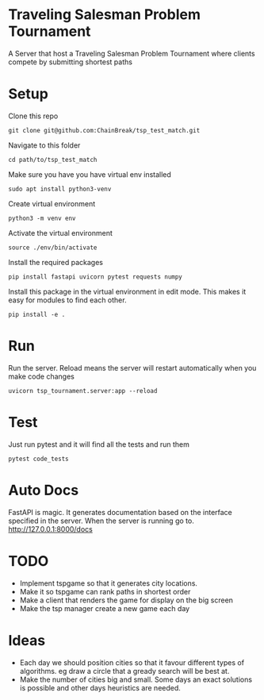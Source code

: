 # Traveling Salesman Problem Tournament
A Server that host a Traveling Salesman Problem Tournament where clients compete by submitting shortest paths

# Setup
 
Clone this repo
```
git clone git@github.com:ChainBreak/tsp_test_match.git
```

Navigate to this folder
```
cd path/to/tsp_test_match
```

Make sure you have you have virtual env installed
 ```
sudo apt install python3-venv
 ```

Create virtual environment
```
python3 -m venv env
```

Activate the virtual environment
```
source ./env/bin/activate
```

Install the required packages
```
pip install fastapi uvicorn pytest requests numpy
```

Install this package in the virtual environment in edit mode.
This makes it easy for modules to find each other.
```
pip install -e .
```

# Run
Run the server. Reload means the server will restart automatically when you make code changes
```
uvicorn tsp_tournament.server:app --reload
```

# Test
Just run pytest and it will find all the tests and run them
```
pytest code_tests
```

# Auto Docs
FastAPI is magic. It generates documentation based on the interface specified in the server.
When the server is running go to.
http://127.0.0.1:8000/docs


# TODO
- Implement tspgame so that it generates city locations.
- Make it so tspgame can rank paths in shortest order
- Make a client that renders the game for display on the big screen
- Make the tsp manager create a new game each day

# Ideas
- Each day we should position cities so that it favour different types of algorithms. eg draw a circle that a gready search will be best at.
- Make the number of cities big and small. Some days an exact solutions is possible and other days heuristics are needed.

